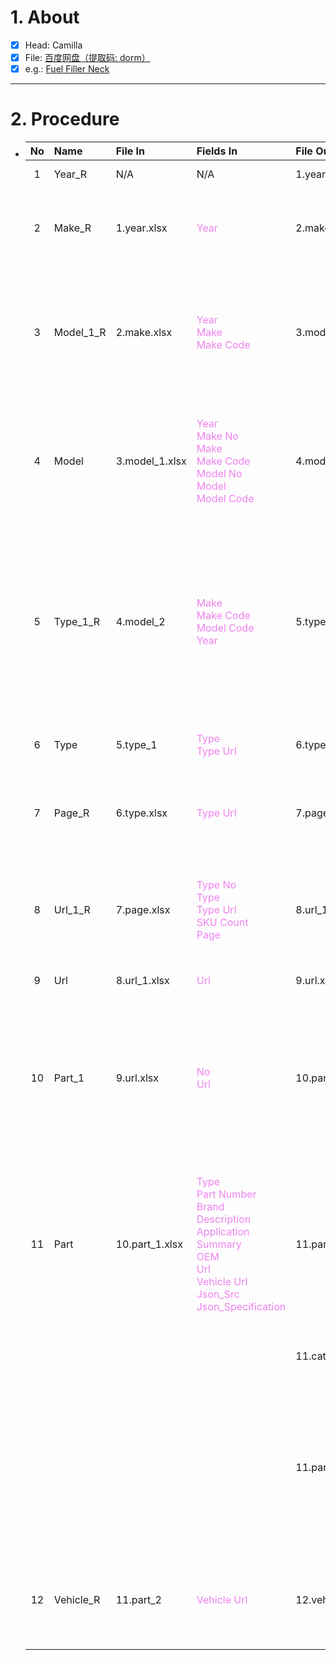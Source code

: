 # 1. About

- [x] Head: Camilla
- [x] File: [百度网盘（提取码: dorm）](https://pan.baidu.com/s/1dwBTvsGXc-yi92p8MDB0nw?pwd=dorm)
- [x] e.g.: [Fuel Filler Neck](https://www.dormanproducts.com/gsearch.aspx?type=keyword&origin=keyword&parttype=Fuel%2520Filler%2520Neck&start=0&num=100)

- - -

# 2. Procedure

- |No|Name|File In|Fields In|File Out|Fields Out|
  |:-:|:-|:-|:-|:-|:-|
  |1|Year_R|N/A|N/A|1.year.xlsx|A. `Year`<sub>[int、Sort: False]</sub>|
  |2|Make_R|1.year.xlsx|<span style="color: violet;">Year</span>|2.make.xlsx|A. <span style="color: violet;">Year</span><sub>[int、Sort: False]</sub><br />B. `Make No`<sub>[int、Sort: True]</sub><br />C. `Make`<br />D. `Make Code`|
  |3|Model_1_R|2.make.xlsx|<span style="color: violet;">Year</span><br /><span style="color: violet;">Make</span><br /><span style="color: violet;">Make Code</span>|3.model_1.xlsx|A. <span style="color: violet;">Year</span><sub>[int、Sort: False]</sub><br />B. <span style="color: teal;">Make No</span><sub>[int、Sort: True]</sub><br />C. <span style="color: violet;">Make</span><br />D. <span style="color: violet;">Make Code</span><br />E. `Model No`<sub>[int、Sort: True]</sub><br />F. `Model`<br />G. `Model Code`|
  |4|Model|3.model_1.xlsx|<span style="color: violet;">Year</span><br /><span style="color: violet;">Make No</span><br /><span style="color: violet;">Make</span><br /><span style="color: violet;">Make Code</span><br /><span style="color: violet;">Model No</span><br /><span style="color: violet;">Model</span><br /><span style="color: violet;">Model Code</span>|4.model|A. <span style="color: violet;">Make No</span><sub>[int、Sort: True]</sub><br />B. <span style="color: violet;">Make</span><br />C. <span style="color: violet;">Make Code</span><br />D. <span style="color: violet;">Model No</span><sub>[int、Sort: True]</sub><br />E. <span style="color: violet;">Model</span><br />F. <span style="color: violet;">Model Code</span><br />G. <span style="color: violet;">Year</span><sub>[int、Sort: False]</sub>|
  |5|Type_1_R|4.model_2|<span style="color: violet;">Make</span><br /><span style="color: violet;">Make Code</span><br /><span style="color: violet;">Model Code</span><br /><span style="color: violet;">Year</span>|5.type_1|A. <span style="color: teal;">Make No</span><sub>[int、Sort: True]</sub><br />B. <span style="color: violet;">Make</span><br />C. <span style="color: violet;">Make Code</span><br />D. <span style="color: teal;">Model No</span><sub>[int、Sort: True]</sub><br />E. <span style="color: teal;">Model</span><br />F. <span style="color: violet;">Model Code</span><br />G. <span style="color: violet;">Year</span><sub>[int、Sort: False]</sub><br />H. `Type No`<sub>[int、Sort: True]</sub><br />I. `Type`<br />J. `Type Code`<br />K. `Type Url`|
  |6|Type|5.type_1|<span style="color: violet;">Type</span><br /><span style="color: violet;">Type Url</span>|6.type.xlsx|A. `Type No`<sub>[int、Sort: True]</sub><br />B. <span style="color: violet;">Type</span><br />C. <span style="color: violet;">Type Url</span>|
  |7|Page_R|6.type.xlsx|<span style="color: violet;">Type Url</span>|7.page.xlsx|A. <span style="color: teal;">Type No</span><sub>[int、Sort: True]</sub><br />B. <span style="color: teal;">Type</span><br />C. <span style="color: violet;">Type Url</span><br />D. `SKU Count`<sub>[int]</sub><br />E. `Page`<sub>[int]</sub>|
  |8|Url_1_R|7.page.xlsx|<span style="color: violet;">Type No</span><br /><span style="color: violet;">Type</span><br /><span style="color: violet;">Type Url</span><br /><span style="color: violet;">SKU Count</span><br /><span style="color: violet;">Page</span>|8.url_1.xlsx|A. <span style="color: violet;">Type No</span><sub>[int、Sort: True]</sub><br />B. <span style="color: violet;">Type</span><br />C. <span style="color: violet;">Type Url</span><br />D. <span style="color: violet;">SKU Count</span><sub>[int]</sub><br />E. <span style="color: violet;">Page</span><sub>[int]</sub><br />F. `No`<sub>[int、Sort: True]</sub><br />G. `Url`|
  |9|Url|8.url_1.xlsx|<span style="color: violet;">Url</span>|9.url.xlsx|A. `No`<sub>[int、Sort: True]</sub><br />B. <span style="color: violet;">Url</span>|
  |10|Part_1|9.url.xlsx|<span style="color: violet;">No</span><br /><span style="color: violet;">Url</span>|10.part_1.xlsx|A. <span style="color: violet;">No</span><sub>[int、Sort: True]</sub><br />B. `Type`<br />C. `Part Number`<br />D. `Brand`<br />E. `Description`<br />F. `Application Summary`<br />G. `OEM`<br />H. <span style="color: violet;">Url</span><br />I. `Vehicle Url`<br />J. `Json_Src`<br />K. `Json_Specification`|
  |11|Part|10.part_1.xlsx|<span style="color: violet;">Type</span><br /><span style="color: violet;">Part Number</span><br /><span style="color: violet;">Brand</span><br /><span style="color: violet;">Description</span><br /><span style="color: violet;">Application Summary</span><br /><span style="color: violet;">OEM</span><br /><span style="color: violet;">Url</span><br /><span style="color: violet;">Vehicle Url</span><br /><span style="color: violet;">Json_Src</span><br /><span style="color: violet;">Json_Specification</span>|11.part.xlsx|A. `No`<sub>[int、Sort: True]</sub><br />B. <span style="color: violet;">Type</span><br />C. <span style="color: violet;">Part Number</span><br />D. <span style="color: violet;">Brand</span><br />E. <span style="color: violet;">Description</span><br />F. <span style="color: violet;">Application Summary</span><br />G. <span style="color: violet;">OEM</span><br />H. <span style="color: violet;">Url</span><br />I. <span style="color: violet;">Vehicle Url</span><br />J. <span style="color: violet;">Json_Src</span><br />K. <span style="color: violet;">Json_Specification</span>|
  |||||11.catalog.xlsx|A. `Type No`<sub>[int、Sort: True]</sub><br />B. <span style="color: violet;">Type</span><br />C. `SKU Count`|
  |||||11.part_2|A. `No`<sub>[int、Sort: True]</sub><br />B. <span style="color: violet;">Type</span><br />C. <span style="color: violet;">Part Number</span><br />D. <span style="color: violet;">Brand</span><br />E. <span style="color: violet;">Description</span><br />F. <span style="color: violet;">Application Summary</span><br />G. <span style="color: violet;">OEM</span><br />H. <span style="color: violet;">Url</span><br />I. <span style="color: violet;">Vehicle Url</span><br />J. <span style="color: violet;">Json_Src</span><br />K. <span style="color: violet;">Json_Specification</span>|
  |12|Vehicle_R|11.part_2|<span style="color: violet;">Vehicle Url</span>|12.vehicle|A. <span style="color: teal;">No</span><sub>[int、Sort: True]</sub><br />B. <span style="color: teal;">Part Number</span><br />C. <span style="color: violet;">Vehicle Url</span><br />D. `Page`<sub>[int、Sort: True]</sub><br />E. `Row`<sub>[int、Sort: True]</sub><br />... `Dorman兼容表`|
